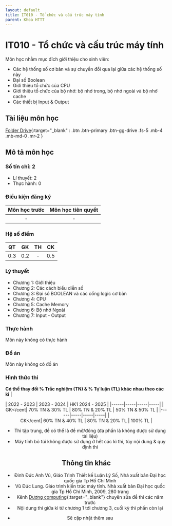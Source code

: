 ```yaml
---
layout: default
title: IT010 - Tổ chức và cấu trúc máy tính
parent: Khoa HTTT
---
```


# IT010 - Tổ chức và cấu trúc máy tính

Môn học nhằm mục đích giới thiệu cho sinh viên:
- Các hệ thống số cơ bản và sự chuyển đổi qua lại giữa các hệ thống số này
- Đại số Boolean
- Giới thiệu tổ chức của CPU
- Giới thiệu tổ chức của bộ nhớ: bộ nhớ trong, bộ nhớ ngoài và bộ nhớ cache
- Các thiết bị Input & Output

## Tài liệu môn học

[Folder Drive](https://drive.google.com/drive/folders/1wy--LIXKjIxP1_Qu2nZkq64i_HlhQkRI?usp=drive_link){:target="_blank" : .btn .btn-primary .btn-gg-drive .fs-5 .mb-4 .mb-md-0 .mr-2 }

## Mô tả môn học

### Số tín chỉ: 2 
- Lí thuyết: 2 
- Thực hành: 0

### Điều kiện đăng ký

| Môn học trước| Môn học tiên quyết  |
|------|-----|
| <center> - </center>| <center>-</center>|

### Hệ số điểm

| QT   | GK  | TH  | CK  |
|------|-----|-----|-----|
| <center>0.3</center>| <center>0.2</center>| <center>-</center> | <center>0.5</center> |

### Lý thuyết

- Chương 1: Giới thiệu
- Chương 2: Các cách biểu diễn số
- Chương 3: Đại số BOOLEAN và các cổng logic cơ bản
- Chương 4: CPU 
- Chương 5: Cache Memory
- Chương 6: Bộ nhớ Ngoài
- Chương 7: Input - Output

### Thực hành

 Môn này không có thực hành

### Đồ án

 Môn này không có đồ án

### Hình thức thi
**Có thể thay đổi % Trắc nghiệm (TN) & % Tự luận (TL) khác nhau theo các kì**
| <center></center> | 2022 - 2023 | 2023 - 2024 | HK1 2024 - 2025 |
|------|-----|-----|-----|
| <center>GK</cent| 70% TN & 30% TL | 80% TN & 20% TL | 50% TN & 50% TL |
|------|-----|-----|-----|
| <center>CK</cent| 60% TN & 40% TL | 80% TN & 20% TL | 100% TL |

 - Thi tập trung, đề có thể là đề mở/đóng (đa phần là không được sử dụng tài liệu)
 - Máy tính bỏ túi không được sử dụng ở hết các kì thi, tùy nội dung & quy định thi 

## Thông tin khác
- Đinh Đức Anh Vũ, Giáo Trình Thiết kế Luận Lý Số, Nhà xuất bản Đại học quốc gia Tp Hồ Chí Minh
- Vũ Đức Lung. Giáo trình kiến trúc máy tính. Nhà xuất bản Đại học quốc gia Tp Hồ Chí Minh, 2009, 280 trang
- Kênh [Dương computing](https://youtube.com/playlist?list=PL2E7RWyDOMoiZc0ATG_or-J_yrQe9BXyQ&feature=shared){:target="_blank"} chuyên sửa đề thi các năm trước 
- Nội dung thi giữa kì từ chương 1 tới chương 3, cuối kỳ thì phần còn lại
* Sẽ cập nhật thêm sau 
